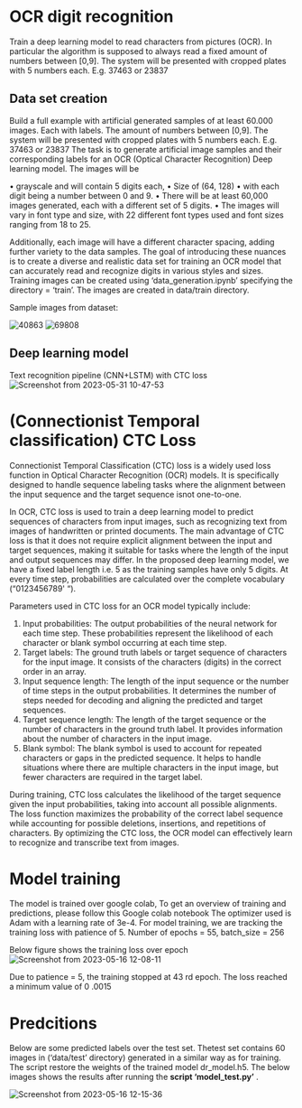 # OCR digit recognition

Train a deep learning model to read characters from pictures (OCR). In particular the algorithm is supposed
to always read a fixed amount of numbers between [0,9]. The system will be presented with cropped plates
with 5 numbers each. E.g. 37463 or 23837

## Data set creation

Build a full example with artificial generated samples of at least 60.000 images. Each with labels. The amount of numbers between [0,9]. The system will be presented with cropped plates with 5 numbers each.
E.g. 37463 or 23837
The task is to generate artificial image samples and their corresponding labels for an OCR (Optical Character Recognition) Deep learning model. The images will be

• grayscale and will contain 5 digits each,
• Size of (64, 128)
• with each digit being a number between 0 and 9.
• There will be at least 60,000 images generated, each with a different set of 5 digits.
• The images will vary in font type and size, with 22 different font types used and font sizes ranging from 18 to 25.

Additionally, each image will have a different character spacing, adding further variety to the data samples. The goal of introducing these nuances is to create a diverse and realistic data set for training an OCR model that can accurately read and recognize digits in various styles and sizes. Training images can be created
using ‘data_generation.ipynb’ specifying the directory = ‘train’. The images are created in data/train directory.

Sample images from dataset:

![40863](https://github.com/anandkr123/ocr-digit-recognition/assets/23450113/6004ece4-d118-48a5-8b6d-4a7abe34ecd6)
![69808](https://github.com/anandkr123/ocr-digit-recognition/assets/23450113/bdab9294-3ab4-4a57-9d0a-bc134a3e967f)

## Deep learning model

Text recognition pipeline (CNN+LSTM) with CTC loss
![Screenshot from 2023-05-31 10-47-53](https://github.com/anandkr123/ocr-digit-recognition/assets/23450113/5e69720b-498a-445a-8d70-0adc3a945404)


# (Connectionist Temporal classification) CTC Loss

Connectionist Temporal Classification (CTC) loss is a widely used loss function in Optical Character Recognition (OCR) models. It is specifically designed to handle sequence labeling tasks where the alignment between the input sequence and the target sequence isnot one-to-one.

In OCR, CTC loss is used to train a deep learning model to predict sequences of characters from input images, such as recognizing text from images of handwritten or printed documents. The main advantage of CTC loss is that it does not require explicit alignment between the input and target sequences, making it suitable for tasks where the length of the input and output sequences may differ. In the proposed deep learning model, we have a fixed label length i.e. 5 as the training
samples have only 5 digits. At every time step, probabilities are calculated over the complete vocabulary (“0123456789' “).

Parameters used in CTC loss for an OCR model typically include:
1. Input probabilities: The output probabilities of the neural network for each time step. These probabilities represent the likelihood of each character or blank symbol occurring at each time step.
2. Target labels: The ground truth labels or target sequence of characters for the input image. It consists of the characters (digits) in the correct order in an array.
3. Input sequence length: The length of the input sequence or the number of time steps in the output probabilities. It determines the number of steps needed for decoding and aligning the predicted and target sequences.
4. Target sequence length: The length of the target sequence or the number of characters in the ground truth label. It provides information about the number of characters in the input image.
5. Blank symbol: The blank symbol is used to account for repeated characters or gaps in the predicted sequence. It helps to handle situations where there are multiple characters in the input image, but fewer characters are required in the target label.

During training, CTC loss calculates the likelihood of the target sequence given the input probabilities, taking into account all possible alignments. The loss function maximizes the probability of the correct label sequence while accounting for possible deletions, insertions, and
repetitions of characters. By optimizing the CTC loss, the OCR model can effectively learn to recognize and transcribe text from images.

# Model training

The model is trained over google colab, To get an overview of training and predictions, please
follow this Google colab notebook
The optimizer used is Adam with a learning rate of 3e-4.
For model training, we are tracking the training loss with patience of 5.
Number of epochs = 55, batch_size = 256

Below figure shows the training loss over epoch
![Screenshot from 2023-05-16 12-08-11](https://github.com/anandkr123/ocr-digit-recognition/assets/23450113/5b172955-f2fc-4eb8-8ff9-4be8ef58d1e1)

Due to patience = 5, the training stopped at 43 rd epoch. The loss reached a minimum value
of 0 .0015

# Predcitions

Below are some predicted labels over the test set.
Thetest set contains 60 images in (‘data/test’ directory) generated in a similar way as for training. The script restore the weights of the trained model dr_model.h5. The below images shows the results after running the **script ‘model_test.py’** .

![Screenshot from 2023-05-16 12-15-36](https://github.com/anandkr123/ocr-digit-recognition/assets/23450113/97d60416-7544-4bc6-89b6-c35f5f1c4f4f)



